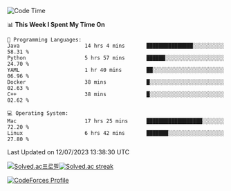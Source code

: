 
<!--START_SECTION:waka-->
![Code Time](http://img.shields.io/badge/Code%20Time-2%2C819%20hrs%2027%20mins-blue)

📊 **This Week I Spent My Time On** 

```text
💬 Programming Languages: 
Java                     14 hrs 4 mins       ███████████████░░░░░░░░░░   58.31 % 
Python                   5 hrs 57 mins       ██████░░░░░░░░░░░░░░░░░░░   24.70 % 
YAML                     1 hr 40 mins        ██░░░░░░░░░░░░░░░░░░░░░░░   06.96 % 
Docker                   38 mins             █░░░░░░░░░░░░░░░░░░░░░░░░   02.63 % 
C++                      38 mins             █░░░░░░░░░░░░░░░░░░░░░░░░   02.62 % 

💻 Operating System: 
Mac                      17 hrs 25 mins      ██████████████████░░░░░░░   72.20 % 
Linux                    6 hrs 42 mins       ███████░░░░░░░░░░░░░░░░░░   27.80 % 
```


 Last Updated on 12/07/2023 13:38:30 UTC
<!--END_SECTION:waka-->


[![Solved.ac프로필](http://mazassumnida.wtf/api/generate_badge?boj=hckim96)](https://solved.ac/hckim96)[![Solved.ac streak](http://mazandi.herokuapp.com/api?handle=hckim96&theme=dark)](https://solved.ac/hckim96)


[![CodeForces Profile](https://cf.leed.at?id=hckim96)](https://codeforces.com/profile/hckim96)

